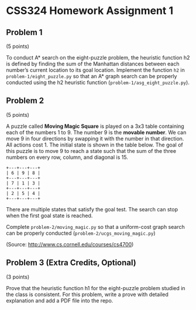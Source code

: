 # CSS324 Homework Assignment 1

## Problem 1

(5 points)

To conduct A* search on the eight-puzzle problem, the heuristic function h2 is
defined by finding the sum of the Manhattan distances between each number’s
current location to its goal location. Implement the function `h2` in
`problem-1/eight_puzzle.py` so that an A* graph search can be properly conducted using
the h2 heuristic function (`problem-1/asg_eight_puzzle.py`). 

## Problem 2

(5 points)

A puzzle called **Moving Magic Square** is played on a 3x3 table containing
each of the numbers 1 to 9. The number 9 is the **movable number**. We can move
9 in four directions by swapping it with the number in that direction. All actions cost 1. 
The initial state is shown in the table below. The goal of this puzzle is to move
9 to reach a state such that the sum of the three numbers on every row, column,
and diagonal is 15. 

```
+---+---+---+
| 6 | 9 | 8 |
+---+---+---+
| 7 | 1 | 3 |
+---+---+---+
| 2 | 5 | 4 |
+---+---+---+
```

There are multiple states that satisfy the goal test. The search can stop when
the first goal state is reached. 

Complete `problem-2/moving_magic.py` so that a uniform-cost graph search can be properly conducted (`problem-2/ucgs_moving_magic.py`)

(Source: http://www.cs.cornell.edu/courses/cs4700)

## Problem 3 (Extra Credits, Optional)

(3 points)

Prove that the heuristic function h1 for the eight-puzzle problem studied in the class is consistent.
For this problem, write a prove with detailed explanation and add a PDF file into the repo.
